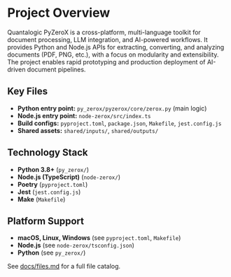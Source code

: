 <!-- Generated: 2025-07-05 00:00:00 UTC -->

# Project Overview

Quantalogic PyZeroX is a cross-platform, multi-language toolkit for document processing, LLM integration, and AI-powered workflows. It provides Python and Node.js APIs for extracting, converting, and analyzing documents (PDF, PNG, etc.), with a focus on modularity and extensibility. The project enables rapid prototyping and production deployment of AI-driven document pipelines.

## Key Files
- **Python entry point:** `py_zerox/pyzerox/core/zerox.py` (main logic)
- **Node.js entry point:** `node-zerox/src/index.ts`
- **Build configs:** `pyproject.toml`, `package.json`, `Makefile`, `jest.config.js`
- **Shared assets:** `shared/inputs/`, `shared/outputs/`

## Technology Stack
- **Python 3.8+** (`py_zerox/`)
- **Node.js (TypeScript)** (`node-zerox/`)
- **Poetry** (`pyproject.toml`)
- **Jest** (`jest.config.js`)
- **Make** (`Makefile`)

## Platform Support
- **macOS, Linux, Windows** (see `pyproject.toml`, `Makefile`)
- **Node.js** (see `node-zerox/tsconfig.json`)
- **Python** (see `py_zerox/`)

See [docs/files.md](files.md) for a full file catalog.
